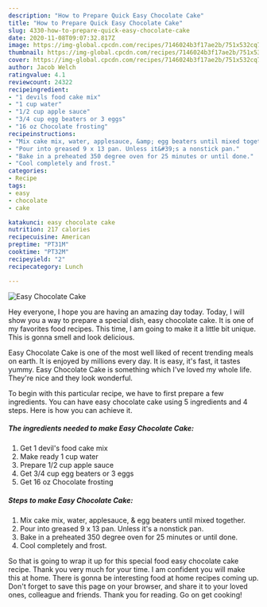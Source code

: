 ```yaml
---
description: "How to Prepare Quick Easy Chocolate Cake"
title: "How to Prepare Quick Easy Chocolate Cake"
slug: 4330-how-to-prepare-quick-easy-chocolate-cake
date: 2020-11-08T09:07:32.817Z
image: https://img-global.cpcdn.com/recipes/7146024b3f17ae2b/751x532cq70/easy-chocolate-cake-recipe-main-photo.jpg
thumbnail: https://img-global.cpcdn.com/recipes/7146024b3f17ae2b/751x532cq70/easy-chocolate-cake-recipe-main-photo.jpg
cover: https://img-global.cpcdn.com/recipes/7146024b3f17ae2b/751x532cq70/easy-chocolate-cake-recipe-main-photo.jpg
author: Jacob Welch
ratingvalue: 4.1
reviewcount: 24322
recipeingredient:
- "1 devils food cake mix"
- "1 cup water"
- "1/2 cup apple sauce"
- "3/4 cup egg beaters or 3 eggs"
- "16 oz Chocolate frosting"
recipeinstructions:
- "Mix cake mix, water, applesauce, &amp; egg beaters until mixed together."
- "Pour into greased 9 x 13 pan. Unless it&#39;s a nonstick pan."
- "Bake in a preheated 350 degree oven for 25 minutes or until done."
- "Cool completely and frost."
categories:
- Recipe
tags:
- easy
- chocolate
- cake

katakunci: easy chocolate cake 
nutrition: 217 calories
recipecuisine: American
preptime: "PT31M"
cooktime: "PT32M"
recipeyield: "2"
recipecategory: Lunch

---
```



![Easy Chocolate Cake](https://img-global.cpcdn.com/recipes/7146024b3f17ae2b/751x532cq70/easy-chocolate-cake-recipe-main-photo.jpg)

Hey everyone, I hope you are having an amazing day today. Today, I will show you a way to prepare a special dish, easy chocolate cake. It is one of my favorites food recipes. This time, I am going to make it a little bit unique. This is gonna smell and look delicious.



Easy Chocolate Cake is one of the most well liked of recent trending meals on earth. It is enjoyed by millions every day. It is easy, it's fast, it tastes yummy. Easy Chocolate Cake is something which I've loved my whole life. They're nice and they look wonderful.


To begin with this particular recipe, we have to first prepare a few ingredients. You can have easy chocolate cake using 5 ingredients and 4 steps. Here is how you can achieve it.

<!--inarticleads1-->

##### The ingredients needed to make Easy Chocolate Cake:

1. Get 1 devil&#39;s food cake mix
1. Make ready 1 cup water
1. Prepare 1/2 cup apple sauce
1. Get 3/4 cup egg beaters or 3 eggs
1. Get 16 oz Chocolate frosting




<!--inarticleads2-->

##### Steps to make Easy Chocolate Cake:

1. Mix cake mix, water, applesauce, &amp; egg beaters until mixed together.
1. Pour into greased 9 x 13 pan. Unless it&#39;s a nonstick pan.
1. Bake in a preheated 350 degree oven for 25 minutes or until done.
1. Cool completely and frost.




So that is going to wrap it up for this special food easy chocolate cake recipe. Thank you very much for your time. I am confident you will make this at home. There is gonna be interesting food at home recipes coming up. Don't forget to save this page on your browser, and share it to your loved ones, colleague and friends. Thank you for reading. Go on get cooking!
